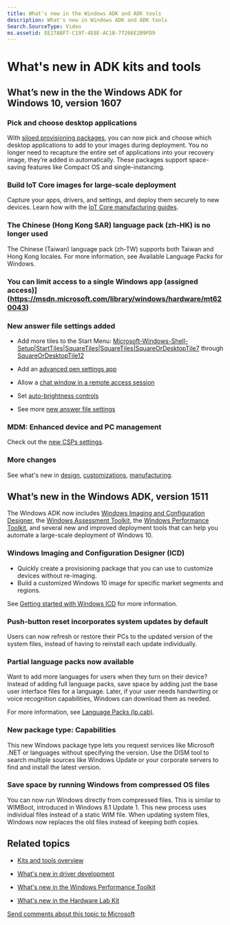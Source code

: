 ```yaml
---
title: What's new in the Windows ADK and ADK tools
description: What's new in Windows ADK and ADK tools
Search.SourceType: Video
ms.assetid: EE27ABF7-C197-4E8E-AC1B-77266E2B9FD9
---
```


# What's new in ADK kits and tools

## <a href="" id="adk"></a>What’s new in the the Windows ADK for Windows 10, version 1607

### Pick and choose desktop applications  

With [siloed provisioning packages](manufacture/desktop/siloed-provisioning-packages.md), you can now pick and choose which desktop applications to add to your images during deployment. You no longer need to recapture the entire set of applications into your recovery image, they’re added in automatically. These packages support space-saving features like Compact OS and single-instancing. 

### Build IoT Core images for large-scale deployment

Capture your apps, drivers, and settings, and deploy them securely to new devices. Learn how with the [IoT Core manufacturing guides](manufacture/iot/iot-core-manufacturing-guide.md).

### The Chinese (Hong Kong SAR) language pack (zh-HK) is no longer used

The Chinese (Taiwan) language pack (zh-TW) supports both Taiwan and Hong Kong locales. For more information, see Available Language Packs for Windows.

### You can limit access to a single Windows app (assigned access)](https://msdn.microsoft.com/library/windows/hardware/mt620043)

### New answer file settings added

-  Add more tiles to the Start Menu: [Microsoft-Windows-Shell-Setup|StartTiles|SquareTiles|SquareTiles|SquareOrDesktopTile7](https://msdn.microsoft.com/library/windows/hardware/dn915881) through [SquareOrDesktopTile12](https://msdn.microsoft.com/library/windows/hardware/dn915868)

-  Add an [advanced pen settings app](https://msdn.microsoft.com/library/windows/hardware/mt757353)

-  Allow a [chat window in a remote access session](https://msdn.microsoft.com/library/windows/hardware/mt752384)

-  Set [auto-brightness controls](https://msdn.microsoft.com/library/windows/hardware/dn757391)

-  See more [new answer file settings](https://msdn.microsoft.com/library/windows/hardware/mt750416.aspx)

### MDM: Enhanced device and PC management

Check out the [new CSPs settings](https://msdn.microsoft.com/en-us/library/windows/hardware/mt299056.aspx#whatsnew_1607).

### More changes

See what's new in [design](https://msdn.microsoft.com/library/windows/hardware/mt703371.aspx), [customizations](https://msdn.microsoft.com/en-us/library/windows/hardware/mt723363.aspx), [manufacturing](manufacture/whats-new-in-windows-manufacturing.md).

## <a href="" id="adk"></a>What’s new in the Windows ADK, version 1511

The Windows ADK now includes [Windows Imaging and Configuration Designer](https://msdn.microsoft.com/library/windows/hardware/dn916113.aspx), the [Windows Assessment Toolkit](test/assessments/index.md), the [Windows Performance Toolkit](test/wpt/index.md), and several new and improved deployment tools that can help you automate a large-scale deployment of Windows 10.

### Windows Imaging and Configuration Designer (ICD)

-   Quickly create a provisioning package that you can use to customize devices without re-imaging.
-   Build a customized Windows 10 image for specific market segments and regions.

See [Getting started with Windows ICD](https://msdn.microsoft.com/library/windows/hardware/dn916112.aspx) for more information.

### Push-button reset incorporates system updates by default

Users can now refresh or restore their PCs to the updated version of the system files, instead of having to reinstall each update individually.

### Partial language packs now available

Want to add more languages for users when they turn on their device? Instead of adding full language packs, save space by adding just the base user interface files for a language. Later, if your user needs handwriting or voice recognition capabilities, Windows can download them as needed.

For more information, see [Language Packs (lp.cab)](manufacture/desktop/language-packs-and-windows-deployment.md).

### New package type: Capabilities

This new Windows package type lets you request services like Microsoft .NET or languages without specifying the version. Use the DISM tool to search multiple sources like Windows Update or your corporate servers to find and install the latest version.

### Save space by running Windows from compressed OS files

You can now run Windows directly from compressed files. This is similar to WIMBoot, introduced in Windows 8.1 Update 1. This new process uses individual files instead of a static WIM file. When updating system files, Windows now replaces the old files instead of keeping both copies.


## Related topics

- [Kits and tools overview](kits-and-tools-overview.md)

- [What's new in driver development](https://msdn.microsoft.com/windows/hardware/drivers/what-s-new-in-driver-development)

- [What's new in the Windows Performance Toolkit](https://msdn.microsoft.com/en-us/library/windows/hardware/dn927303.aspx)

- [What's new in the Hardware Lab Kit](https://msdn.microsoft.com/library/windows/hardware/mt187880.aspx)
 

[Send comments about this topic to Microsoft](mailto:wsddocfb@microsoft.com?subject=Documentation%20feedback%20%5Bp_getstarted\p_getstarted%5D:%20What's%20new%20in%20kits%20and%20tools%20%20RELEASE:%20%286/15/2016%29&body=%0A%0APRIVACY%20STATEMENT%0A%0AWe%20use%20your%20feedback%20to%20improve%20the%20documentation.%20We%20don't%20use%20your%20email%20address%20for%20any%20other%20purpose,%20and%20we'll%20remove%20your%20email%20address%20from%20our%20system%20after%20the%20issue%20that%20you're%20reporting%20is%20fixed.%20While%20we're%20working%20to%20fix%20this%20issue,%20we%20might%20send%20you%20an%20email%20message%20to%20ask%20for%20more%20info.%20Later,%20we%20might%20also%20send%20you%20an%20email%20message%20to%20let%20you%20know%20that%20we've%20addressed%20your%20feedback.%0A%0AFor%20more%20info%20about%20Microsoft's%20privacy%20policy,%20see%20http://privacy.microsoft.com/default.aspx. "Send comments about this topic to Microsoft")






